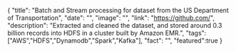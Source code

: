 {
  "title": "Batch and Stream processing for dataset from the US Department of Transportation",
  "date": "",
  "image": "",
  "link": "https://github.com/",
  "description": "Extracted and cleaned the dataset, and stored around 0.3 billion records into HDFS in a cluster built by Amazon EMR.",
  "tags": ["AWS","HDFS","Dynamodb","Spark","Kafka"],
  "fact": "",
  "featured":true
}
